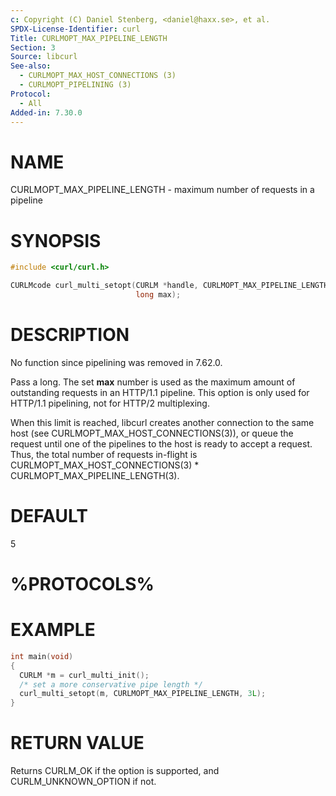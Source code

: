 ```yaml
---
c: Copyright (C) Daniel Stenberg, <daniel@haxx.se>, et al.
SPDX-License-Identifier: curl
Title: CURLMOPT_MAX_PIPELINE_LENGTH
Section: 3
Source: libcurl
See-also:
  - CURLMOPT_MAX_HOST_CONNECTIONS (3)
  - CURLMOPT_PIPELINING (3)
Protocol:
  - All
Added-in: 7.30.0
---
```


# NAME

CURLMOPT_MAX_PIPELINE_LENGTH - maximum number of requests in a pipeline

# SYNOPSIS

~~~c
#include <curl/curl.h>

CURLMcode curl_multi_setopt(CURLM *handle, CURLMOPT_MAX_PIPELINE_LENGTH,
                            long max);
~~~

# DESCRIPTION

No function since pipelining was removed in 7.62.0.

Pass a long. The set **max** number is used as the maximum amount of
outstanding requests in an HTTP/1.1 pipeline. This option is only used for
HTTP/1.1 pipelining, not for HTTP/2 multiplexing.

When this limit is reached, libcurl creates another connection to the same
host (see CURLMOPT_MAX_HOST_CONNECTIONS(3)), or queue the request until one
    of the pipelines to the host is ready to accept a request. Thus, the total
number of requests in-flight is CURLMOPT_MAX_HOST_CONNECTIONS(3) *
CURLMOPT_MAX_PIPELINE_LENGTH(3).

# DEFAULT

5

# %PROTOCOLS%

# EXAMPLE

~~~c
int main(void)
{
  CURLM *m = curl_multi_init();
  /* set a more conservative pipe length */
  curl_multi_setopt(m, CURLMOPT_MAX_PIPELINE_LENGTH, 3L);
}
~~~

# RETURN VALUE

Returns CURLM_OK if the option is supported, and CURLM_UNKNOWN_OPTION if not.

